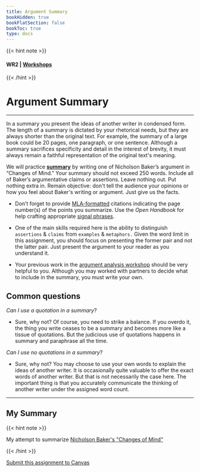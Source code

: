 ```yaml
---
title: Argument Summary
bookHidden: true
bookFlatSection: false
bookToc: true
type: docs
---
```

{{< hint note >}} 
#### <i class="fas fa-dot-circle"></i>  **WR2** | [**Workshops**](/courses/workshops/) 
{{< /hint >}}
# Argument Summary 

---

In a summary you present the ideas of another writer in condensed form. The length of a summary is dictated by your rhetorical needs, but they are always shorter than the original text. For example, the summary of a large book could be 20 pages, one paragraph, or one sentence. Although a summary sacrifices specificity and detail in the interest of brevity, it must always remain a faithful representation of the original text's meaning.

We will practice [**summary**](/resources/open-handbook/chapter-8) by writing one of Nicholson Baker’s argument in “Changes of Mind." Your summary should not exceed 250 words. Include all of Baker’s argumentative claims or assertions. Leave nothing out. Put nothing extra in. Remain objective: don't tell the audience your opinions or how you feel about Baker's writing or argument. Just give us the facts. 

- Don’t forget to provide [MLA-formatted](/resources/open-handbook/chapter-11-mla) citations indicating the page number(s) of the points you summarize. Use the *Open Handbook* for help crafting appropriate [signal phrases](/resources/open-handbook/chapter-8).

- One of the main skills required here is the ability to distinguish `assertions` & `claims` from `examples` & `metaphors.` Given the word limit in this assignment, you should focus on presenting the former pair and not the latter pair. Just present the argument to your reader as you understand it. 

- Your previous work in the [argument analysis workshop](/courses/workshops/argument-analysis) should be very helpful to you. Although you may worked with partners to decide what to include in the summary, you must write your own.

## Common questions

*Can I use a quotation in a summary*? 

- Sure, why not? Of course, you need to strike a balance. If you overdo it, the thing you write ceases to be a summary and becomes more like a tissue of quotations. But the judicious use of quotations happens in summary and paraphrase all the time. 

*Can I use no quotations in a summary*? 

- Sure, why not? You may choose to use your own words to explain the ideas of another writer. It is occasionally quite valuable to offer the exact words of another writer. But that is not necessarily the case here. The important thing is that you accurately communicate the thinking of another writer under the assigned word count. 

---

## My Summary

{{< hint note >}} 

<span style="color: var(--circle-dots)"><i class="far fa-dot-circle"></i></span>  My attempt to summarize [Nicholson Baker's "Changes of Mind"](/docs/baker-summary.pdf)


{{< /hint >}}


<i class="fa fa-cloud-upload-alt"></i> [Submit this assignment to Canvas](https://canvas.dartmouth.edu)

